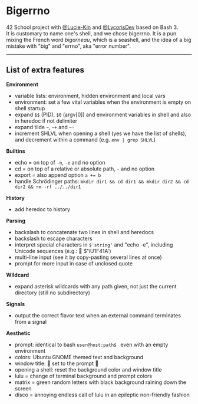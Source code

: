 # Bigerrno

42 School project with [@Lucie-Kin](https://github.com/Lucie-Kin) and [@LycorisDev](https://github.com/LycorisDev) based on Bash 3.  
It is customary to name one's shell, and we chose bigerrno. It is a pun mixing the French word *bigorneau*, which is a seashell, and the idea of a big mistake with "big" and "errno", aka "error number".  

---

## List of extra features

**Environment**
- variable lists: environment, hidden environment and local vars
- environment: set a few vital variables when the environment is empty on shell startup
- expand `$$` (PID), `$0` (argv[0]) and environment variables in shell and also in heredoc if not delimiter
- expand tilde `~`, `~+` and `~-`
- increment SHLVL when opening a shell (yes we have the list of shells), and decrement within a command (e.g. `env | grep SHLVL`)

**Builtins**
- echo = on top of `-n`, `-e` and no option
- cd = on top of a relative or absolute path, `-` and no option 
- export = also append option `a += b`
- handle Schrödinger paths: `mkdir dir1 && cd dir1 && mkdir dir2 && cd dir2 && rm -rf ../../dir1`

**History**
- add heredoc to history

**Parsing**
- backslash to concatenate two lines in shell and heredocs
- backslash to escape characters
- interpret special characters in `$'string'` and "echo -e", including Unicode sequences (e.g.: 🐚 $'\U1F41A')
- multi-line input (see it by copy-pasting several lines at once)
- prompt for more input in case of unclosed quote

**Wildcard**
- expand asterisk wildcards with any path given, not just the current directory (still no subdirectory)

**Signals**
- output the correct flavor text when an external command terminates from a signal

**Aesthetic**
- prompt: identical to bash `user@host:path$ ` even with an empty environment
- colors: Ubuntu GNOME themed text and background
- window title: 🐚 set to the prompt 🐚
- opening a shell: reset the background color and window title
- lulu = change of terminal background and prompt colors
- matrix = green random letters with black background raining down the screen
- disco = annoying endless call of lulu in an epileptic non-friendly fashion
